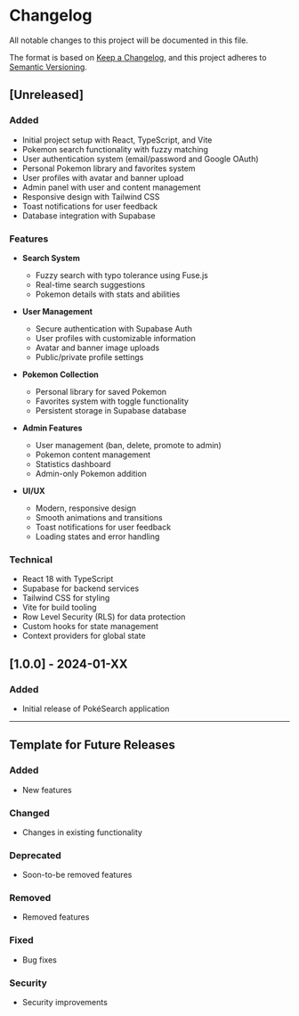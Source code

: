 # Changelog

All notable changes to this project will be documented in this file.

The format is based on [Keep a Changelog](https://keepachangelog.com/en/1.0.0/),
and this project adheres to [Semantic Versioning](https://semver.org/spec/v2.0.0.html).

## [Unreleased]

### Added
- Initial project setup with React, TypeScript, and Vite
- Pokemon search functionality with fuzzy matching
- User authentication system (email/password and Google OAuth)
- Personal Pokemon library and favorites system
- User profiles with avatar and banner upload
- Admin panel with user and content management
- Responsive design with Tailwind CSS
- Toast notifications for user feedback
- Database integration with Supabase

### Features
- **Search System**
  - Fuzzy search with typo tolerance using Fuse.js
  - Real-time search suggestions
  - Pokemon details with stats and abilities

- **User Management**
  - Secure authentication with Supabase Auth
  - User profiles with customizable information
  - Avatar and banner image uploads
  - Public/private profile settings

- **Pokemon Collection**
  - Personal library for saved Pokemon
  - Favorites system with toggle functionality
  - Persistent storage in Supabase database

- **Admin Features**
  - User management (ban, delete, promote to admin)
  - Pokemon content management
  - Statistics dashboard
  - Admin-only Pokemon addition

- **UI/UX**
  - Modern, responsive design
  - Smooth animations and transitions
  - Toast notifications for user feedback
  - Loading states and error handling

### Technical
- React 18 with TypeScript
- Supabase for backend services
- Tailwind CSS for styling
- Vite for build tooling
- Row Level Security (RLS) for data protection
- Custom hooks for state management
- Context providers for global state

## [1.0.0] - 2024-01-XX

### Added
- Initial release of PokéSearch application

---

## Template for Future Releases

### Added
- New features

### Changed
- Changes in existing functionality

### Deprecated
- Soon-to-be removed features

### Removed
- Removed features

### Fixed
- Bug fixes

### Security
- Security improvements
